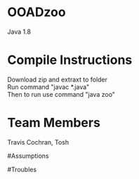 # OOADzoo
Java 1.8

# Compile Instructions   
Download zip and extraxt to folder   
Run command "javac *.java"   
Then to run use command "java zoo"   

# Team Members   
Travis Cochran, Tosh

#Assumptions  

#Troubles   
